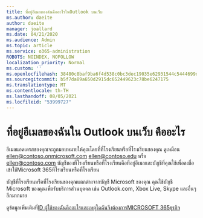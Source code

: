 ```yaml
---
title: ที่อยู่อีเมลของฉันคืออะไรในOutlook บนเว็บ
ms.author: daeite
author: daeite
manager: joallard
ms.date: 04/21/2020
ms.audience: Admin
ms.topic: article
ms.service: o365-administration
ROBOTS: NOINDEX, NOFOLLOW
localization_priority: Normal
ms.custom: ''
ms.openlocfilehash: 38480c8baf9ba6f4d538c0bc3dec19035e62931544c5444699dab908f64d7f0f
ms.sourcegitcommit: b5f7da89a650d2915dc652449623c78be6247175
ms.translationtype: MT
ms.contentlocale: th-TH
ms.lasthandoff: 08/05/2021
ms.locfileid: "53999727"
---
```

# <a name="what-is-my-email-address-in-outlook-on-the-web"></a>ที่อยู่อีเมลของฉันใน Outlook บนเว็บ คืออะไร

อีเมลแอดเดรสของคุณจะถูกมอบหมายให้คุณโดยที่ที่โรงเรียนหรือที่โรงเรียนของคุณ ดูเหมือน ellen@contoso.onmicrosoft.com ellen@contoso.edu หรือ ellen@contoso.com บัญชีของที่โรงเรียนหรือที่โรงเรียนคือที่อยู่อีเมลและบัญชีที่คุณใช้เพื่อลงชื่อเข้าใช้Microsoft 365ที่โรงเรียนหรือที่โรงเรียน

บัญชีที่โรงเรียนหรือที่โรงเรียนของคุณแตกต่างจากบัญชี Microsoft ของคุณ คุณใช้บัญชี Microsoft ของคุณเพื่อรับบริการส่วนบุคคล เช่น Outlook.com, Xbox Live, Skype และอื่นๆ อีกมากมาย

ดูข้อมูลเพิ่มเติมที่[ID ผู้ใช้ของฉันคืออะไรและเหตุใดฉันจึงต้องการMICROSOFT 365ธุรกิจ](https://support.office.com/article/37da662b-5da6-4b56-a091-2731b2ecc8b4)